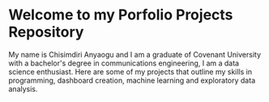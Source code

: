 # Welcome to my Porfolio Projects Repository

My name is Chisimdiri Anyaogu and I am a graduate of Covenant University with a bachelor's degree in communications engineering, I am a data science enthusiast. Here are some of my projects that outline my skills in programming, dashboard creation, machine learning and exploratory data analysis.
